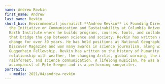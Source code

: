 ```yaml
---
name: Andrew Revkin
first_name: Andrew
last_name: Revkin
short_bio: Environmental journalist **Andrew Revkin** is Founding Director of
  the Initiative on Communication and Sustainability at Columbia University's
  Earth Institute where he builds programs, courses, tools, and collaborations
  that bridge the gap between science and society. Revkin has written on climate
  change for over 30 years. He has held positions at National Geographic and
  Discover Magazine and won many awards in science journalism, along with a
  Guggenheim Fellowship. Revkin has written on the history of humanity’s
  relationship with weather, the changing Arctic, global warming, the Amazon
  rainforest, and science communication. A lifelong musician, he was a frequent
  accompanist of Pete Seeger and is a performing songwriter.
portraits:
  - media: 2021/04/andrew-revkin
---
```


